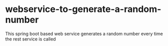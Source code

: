 # webservice-to-generate-a-random-number
This spring boot based web service generates a random number every time the rest service is called
